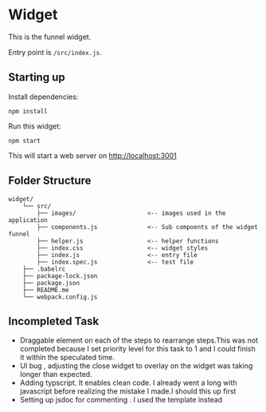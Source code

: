 # Widget

This is the funnel widget.

Entry point is `/src/index.js`.

## Starting up

Install dependencies:

    npm install

Run this widget:

    npm start

This will start a web server on [http://localhost:3001](http://localhost:3001)

## Folder Structure

```
widget/
    └── src/
        ├── images/                    <-- images used in the application
        ├── components.js              <-- Sub compoents of the widget funnel
        ├── helper.js                  <-- helper functions
        ├── index.css                  <-- widget styles
        ├── index.js                   <-- entry file
        ├── index.spec.js              <-- test file
    ├── .babelrc
    ├── package-lock.json
    ├── package.json
    ├── README.me
    └── webpack.config.js
```

## Incompleted Task

-   Draggable element on each of the steps to rearrange steps.This was not completed because I set priority level for
    this task to 1 and I could finish it within the speculated time.
-   UI bug , adjusting the close widget to overlay on the widget was taking longer than expected.
-   Adding typscript. It enables clean code. I already went a long with javascript before realizing the mistake I made.I
    should this up first
-   Setting up jsdoc for commenting . I used the template instead
